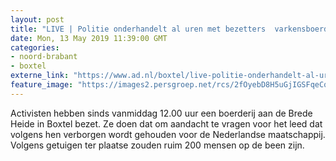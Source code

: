 ```yaml
---
layout: post
title: "LIVE | Politie onderhandelt al uren met bezetters  varkensboerderij Boxtel"
date: Mon, 13 May 2019 11:39:00 GMT
categories: 
- noord-brabant 
- boxtel 
externe_link: "https://www.ad.nl/boxtel/live-politie-onderhandelt-al-uren-met-bezetters-varkensboerderij-boxtel~a945b4a8/"
feature_image: "https://images2.persgroep.net/rcs/2fOyebD8H5uGjIGSFqeCq1UT0nA/diocontent/148232496/_fitwidth/400/?appId=21791a8992982cd8da851550a453bd7f&quality=0.7"
---
```


Activisten hebben sinds vanmiddag 12.00 uur een boerderij aan de Brede Heide in Boxtel bezet. Ze doen dat om aandacht te vragen voor het leed dat volgens hen verborgen wordt gehouden voor de Nederlandse maatschappij. Volgens getuigen ter plaatse zouden ruim 200 mensen op de been zijn.
